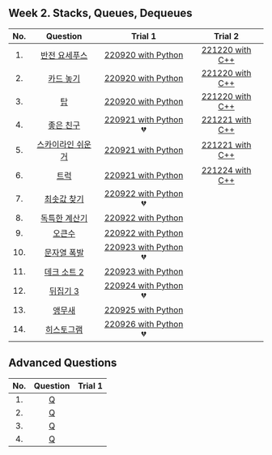 ## Week 2. Stacks, Queues, Dequeues

|No.  |Question|Trial 1|Trial 2|
|:---:|:------:|:-----:|:-----:|
|1.  | [반전 요세푸스](https://www.acmicpc.net/problem/20301)         | [220920 with Python](https://github.com/JoonHyeok-hozy-Kim/algorithm_study/blob/main/BaekJoon/Solutions/Week2/py/Sol_A_220920_20301.py) | [221220 with C++](https://github.com/JoonHyeok-hozy-Kim/algorithm_study/blob/main/BaekJoon/Solutions/Week2/cpp/Sol_01_221220_20301.cpp) |
|2.  | [카드 놓기](https://www.acmicpc.net/problem/18115)           | [220920 with Python](https://github.com/JoonHyeok-hozy-Kim/algorithm_study/blob/main/BaekJoon/Solutions/Week2/py/Sol_B_220920_18115.py) | [221220 with C++](https://github.com/JoonHyeok-hozy-Kim/algorithm_study/blob/main/BaekJoon/Solutions/Week2/cpp/Sol_02_221220_18115.cpp) |
|3.  | [탑](https://www.acmicpc.net/problem/2493)                |[220920 with Python](https://github.com/JoonHyeok-hozy-Kim/algorithm_study/blob/main/BaekJoon/Solutions/Week2/py/Sol_C_220920_2493.py) | [221220 with C++](https://github.com/JoonHyeok-hozy-Kim/algorithm_study/blob/main/BaekJoon/Solutions/Week2/cpp/Sol_03_221220_2493.cpp) |
|4.  | [좋은 친구](https://www.acmicpc.net/problem/3078)            |  [220921 with Python](https://github.com/JoonHyeok-hozy-Kim/algorithm_study/blob/main/BaekJoon/Solutions/Week2/py/Sol_D_220921_3078.py) :broken_heart:| [221221 with C++](https://github.com/JoonHyeok-hozy-Kim/algorithm_study/blob/main/BaekJoon/Solutions/Week2/cpp/Sol_04_221221_3078.cpp) |
|5.  | [스카이라인 쉬운거](https://www.acmicpc.net/problem/1863)        |  [220921 with Python](https://github.com/JoonHyeok-hozy-Kim/algorithm_study/blob/main/BaekJoon/Solutions/Week2/py/Sol_E_220921_1863.py) | [221221 with C++](https://github.com/JoonHyeok-hozy-Kim/algorithm_study/blob/main/BaekJoon/Solutions/Week2/cpp/Sol_05_221221_1863.cpp) |
|6.  | [트럭](https://www.acmicpc.net/problem/13335)              |     [220921 with Python](https://github.com/JoonHyeok-hozy-Kim/algorithm_study/blob/main/BaekJoon/Solutions/Week2/py/Sol_F_220921_13335.py) | [221224 with C++](https://github.com/JoonHyeok-hozy-Kim/algorithm_study/blob/main/BaekJoon/Solutions/Week2/cpp/Sol_06_221223_13335.cpp) |
|7.  | [최솟값 찾기](https://www.acmicpc.net/problem/11003)          |  [220922 with Python](https://github.com/JoonHyeok-hozy-Kim/algorithm_study/blob/main/BaekJoon/Solutions/Week2/py/Sol_G_220922_11003.py) :broken_heart:| []() |
|8.  | [독특한 계산기](https://www.acmicpc.net/problem/19591)         |  [220922 with Python](https://github.com/JoonHyeok-hozy-Kim/algorithm_study/blob/main/BaekJoon/Solutions/Week2/py/Sol_H_220922_19591.py) | []() |
|9.  | [오큰수](https://www.acmicpc.net/problem/17298)             |     [220922 with Python](https://github.com/JoonHyeok-hozy-Kim/algorithm_study/blob/main/BaekJoon/Solutions/Week2/py/Sol_I_220922_17298.py) | []() |
|10. | [문자열 폭발](https://www.acmicpc.net/problem/9935)           |  [220923 with Python](https://github.com/JoonHyeok-hozy-Kim/algorithm_study/blob/main/BaekJoon/Solutions/Week2/py/Sol_J_220923_9935.py)  :broken_heart:| []() |
|11. | [데크 소트 2](https://www.acmicpc.net/problem/10975)         |  [220923 with Python](https://github.com/JoonHyeok-hozy-Kim/algorithm_study/blob/main/BaekJoon/Solutions/Week2/py/Sol_K_220923_10975.py) | []() |
|12. | [뒤집기 3](https://www.acmicpc.net/problem/1464)            | [220924 with Python](https://github.com/JoonHyeok-hozy-Kim/algorithm_study/blob/main/BaekJoon/Solutions/Week2/py/Sol_L_220924_1464_cheat.py) :broken_heart:| []() |
|13. | [앵무새](https://www.acmicpc.net/problem/14713)             | [220925 with Python](https://github.com/JoonHyeok-hozy-Kim/algorithm_study/blob/main/BaekJoon/Solutions/Week2/py/Sol_M_220925_14713.py) | []() |
|14. | [히스토그램](https://www.acmicpc.net/problem/1725)            | [220926 with Python](https://github.com/JoonHyeok-hozy-Kim/algorithm_study/blob/main/BaekJoon/Solutions/Week2/py/Sol_N_220626_1725.py) :broken_heart:| []() |


## Advanced Questions
|No.  |Question|Trial 1|
|:---:|:------:|:-----:|
|1.|[Q](https://www.acmicpc.net/problem/3307 )|[]()|
|2.|[Q](https://www.acmicpc.net/problem/11873)|[]()|
|3.|[Q](https://www.acmicpc.net/problem/15678)|[]()|
|4.|[Q](https://www.acmicpc.net/problem/5977 )|[]()|